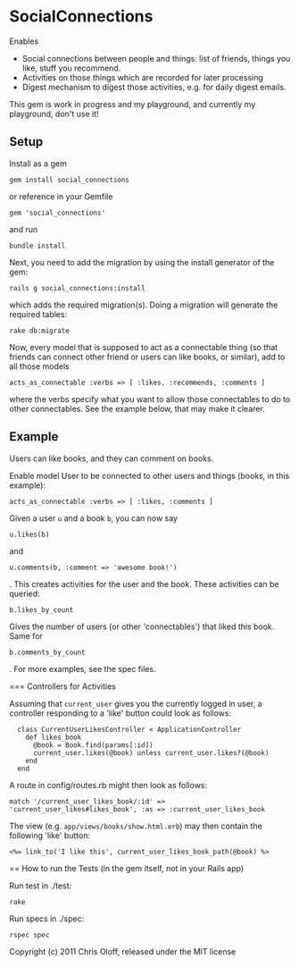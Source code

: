 SocialConnections
=================

Enables

* Social connections between people and things: list of friends, things you like, stuff you recommend.
* Activities on those things which are recorded for later processing
* Digest mechanism to digest those activities, e.g. for daily digest emails.

This gem is work in progress and my playground, and currently my playground, don't use it!


Setup
-----

Install as a gem

	gem install social_connections

or reference in your Gemfile

	gem 'social_connections'

and run

	bundle install


Next, you need to add the migration by using the install generator of the gem:

	rails g social_connections:install

which adds the required migration(s). Doing a migration
will generate the required tables:

	rake db:migrate

Now, every model that is supposed to act as a connectable thing (so that friends can connect
other friend or users can like books, or similar), add to all those models

	acts_as_connectable :verbs => [ :likes, :recommends, :comments ]

where the verbs specify what you want to allow those connectables to do to other connectables.
See the example below, that may make it clearer.

Example
-------

Users can like books, and they can comment on books.

Enable model User to be connected to other users and things (books, in this example):

	acts_as_connectable :verbs => [ :likes, :comments ]

Given a user `u` and a book `b`, you can now say

	u.likes(b)

and

	u.comments(b, :comment => 'awesome book!')

. This creates activities for the user and the book. These activities can be
queried:

	b.likes_by_count

Gives the number of users (or other 'connectables') that liked this book. Same for

	b.comments_by_count

. For more examples, see the spec files.


=== Controllers for Activities

Assuming that `current_user` gives you the currently logged in user, a controller
responding to a 'like' button could look as follows:

	  class CurrentUserLikesController < ApplicationController
	    def likes_book
	      @book = Book.find(params[:id])
	      current_user.likes(@book) unless current_user.likes?(@book)
	    end
	  end

A route in config/routes.rb might then look as follows:

	match '/current_user_likes_book/:id' => 'current_user_likes#likes_book', :as => :current_user_likes_book

The view (e.g. `app/views/books/show.html.erb`) may then contain the following 'like' button:

	<%= link_to('I like this', current_user_likes_book_path(@book) %>


== How to run the Tests (in the gem itself, not in your Rails app)

Run test in ./test:

	rake

Run specs in ./spec:

	rspec spec


Copyright (c) 2011 Chris Oloff, released under the MIT license
